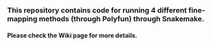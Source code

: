 ### This repository contains code for running 4 different fine-mapping methods (through Polyfun) through Snakemake.

#### Please check the Wiki page for more details.
